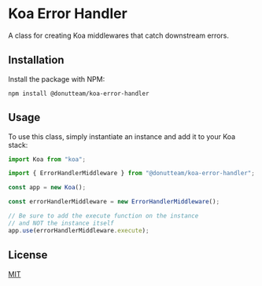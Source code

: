 # Koa Error Handler
A class for creating Koa middlewares that catch downstream errors.

## Installation
Install the package with NPM:

```
npm install @donutteam/koa-error-handler
```

## Usage
To use this class, simply instantiate an instance and add it to your Koa stack:

```js
import Koa from "koa";

import { ErrorHandlerMiddleware } from "@donutteam/koa-error-handler";

const app = new Koa();

const errorHandlerMiddleware = new ErrorHandlerMiddleware();

// Be sure to add the execute function on the instance
// and NOT the instance itself
app.use(errorHandlerMiddleware.execute);
```

## License
[MIT](https://github.com/donutteam/koa-error-handler/blob/main/LICENSE.md)